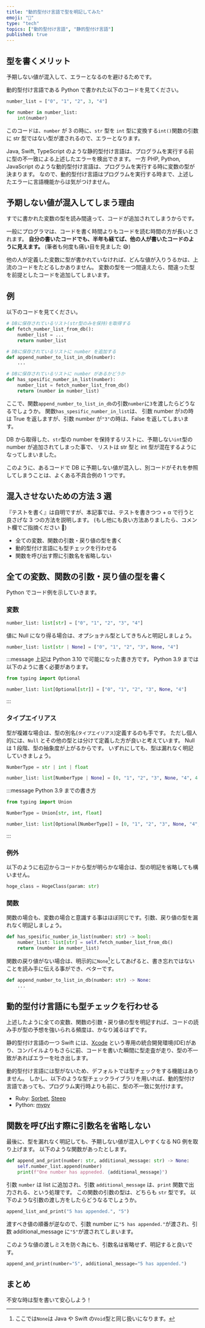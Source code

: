 ```yaml
---
title: "動的型付け言語で型を明記してみた"
emoji: "🍴"
type: "tech"
topics: ["動的型付け言語", "静的型付け言語"]
published: true
---
```


## 型を書くメリット

予期しない値が混入して、エラーとなるのを避けるためです。

動的型付け言語である Python で書かれた以下のコードを見てください。

```python
number_list = ["0", "1", "2", 3, "4"]

for number in number_list:
    int(number)
```

このコードは、`number` が 3 の時に、`str` 型を `int` 型に変換する`int()`関数の引数に str 型ではない型が渡されるので、エラーとなります。

Java, Swift, TypeScript のような静的型付け言語は、プログラムを実行する前に型の不一致による上述したエラーを検出できます。
一方 PHP, Python, JavaScript のような動的型付け言語は、プログラムを実行する時に変数の型が決まります。
なので、動的型付け言語はプログラムを実行する時まで、上述したエラーに言語機能からは気がつけません。

## 予期しない値が混入してしまう理由

すでに書かれた変数の型を読み間違って、コードが追加されてしまうからです。

一般にプログラマは、コードを書く時間よりもコードを読む時間の方が長いとされます。
**自分の書いたコードでも、半年も経てば、他の人が書いたコードのように見えます。**
(筆者も何度も痛い目を見ました 😅)

他の人が定義した変数に型が書かれていなければ、どんな値が入りうるかは、上流のコードをたどるしかありません。
変数の型を一つ間違えたら、間違った型を前提としたコードを追加してしまいます。

## 例

以下のコードを見てください。

```python
# DBに保存されているリスト(str型のみを保持)を取得する
def fetch_number_list_from_db():
    number_list = ...
    return number_list

# DBに保存されているリストに number を追加する
def append_number_to_list_in_db(number):
    ...

# DBに保存されているリストに number があるかどうか
def has_spesific_number_in_list(number):
    number_list = fetch_number_list_from_db()
    return (number in number_list)
```

ここで、関数`append_number_to_list_in_db`の引数`number`に`3`を渡したらどうなるでしょうか。
関数`has_spesific_number_in_list`は、
引数 number が`3`の時は True を返しますが、引数 number が`"3"`の時は、False を返してしまいます。

DB から取得した、`str`型の number を保持するリストに、予期しない`int`型の number が追加されてしまった事で、
リストは str 型と int 型が混在するようになってしまいました。

このように、あるコードで DB に予期しない値が混入し、別コードがそれを参照してしまうことは、よくある不具合例の 1 つです。

## 混入させないための方法 3 選

『テストを書く』は自明ですが、本記事では、テストを書きつつ + α で行うと良さげな 3 つの方法を説明します。
(もし他にも良い方法ありましたら、コメント欄でご指摘ください 🙏)

- 全ての変数、関数の引数・戻り値の型を書く
- 動的型付け言語にも型チェックを行わせる
- 関数を呼び出す際に引数名を省略しない

## 全ての変数、関数の引数・戻り値の型を書く

Python でコード例を示していきます。

### 変数

```python
number_list: list[str] = ["0", "1", "2", "3", "4"]
```

値に Null になり得る場合は、オプショナル型としてきちんと明記しましょう。

```python
number_list: list[str | None] = ["0", "1", "2", "3", None, "4"]
```

:::message
上記は Python 3.10 で可能になった書き方です。
Python 3.9 までは以下のように書く必要があります。

```python
from typing import Optional

number_list: list[Optional[str]] = ["0", "1", "2", "3", None, "4"]
```

:::

### タイプエイリアス

型が複雑な場合は、型の別名(`タイプエイリアス`)定義するのも手です。
ただし個人的には、`Null` とその他の型とは分けて定義した方が良いと考えています。
Null は 1 段階、型の抽象度が上がるからです。
いずれにしても、型は漏れなく明記していきましょう。

```python
NumberType = str | int | float

number_list: list[NumberType | None] = [0, "1", "2", "3", None, "4", 4.5]
```

:::message
Python 3.9 までの書き方

```python
from typing import Union

NumberType = Union[str, int, float]

number_list: list[Optional[NumberType]] = [0, "1", "2", "3", None, "4", 4.5]
```

:::

### 例外

以下のように右辺からコードから型が明らかな場合は、型の明記を省略しても構いません。

```python
hoge_class = HogeClass(param: str)
```

### 関数

関数の場合も、変数の場合と意識する事はほぼ同じです。引数、戻り値の型を漏れなく明記しましょう。

```python
def has_spesific_number_in_list(number: str) -> bool:
    number_list: list[str] = self.fetch_number_list_from_db()
    return (number in number_list)
```

関数の戻り値がない場合は、明示的に`None`[^1]としてあげると、書き忘れではないことを読み手に伝える事ができ、ベターです。
[^1]: ここでは`None`は Java や Swift の`Void`型と同じ扱いになります。

```python
def append_number_to_list_in_db(number: str) -> None:
    ...
```

## 動的型付け言語にも型チェックを行わせる

上述したように全ての変数、関数の引数・戻り値の型を明記すれば、コードの読み手が型の予想を強いられる頻度は、かなり減るはずです。

静的型付け言語の一つ Swift には、[Xcode](https://developer.apple.com/jp/xcode/) という専用の統合開発環境(IDE)があり、コンパイルよりもさらに前、コードを書いた瞬間に型走査が走り、型の不一致があればエラーを吐き出します。

動的型付け言語には型がないため、デフォルトでは型チェックをする機能はありません。
しかし、以下のような型チェックライブラリを用いれば、動的型付け言語であっても、プログラム実行時よりも前に、型の不一致に気付けます。

- Ruby: [Sorbet](https://sorbet.org/), [Steep](https://github.com/soutaro/steep)
- Python: [mypy](https://github.com/python/mypy)

## 関数を呼び出す際に引数名を省略しない

最後に、型を漏れなく明記しても、予期しない値が混入しやすくなる NG 例を取り上げます。
以下のような関数があったとします。

```python
def append_and_print(number: str, additional_message: str) -> None:
    self.number_list.append(number)
    print(f"One number has appneded. {additional_message}")
```

引数 `number` は list に追加され、引数 `additional_message` は、`print` 関数で出力される、という処理です。
この関数の引数の型は、どちらも `str` 型です。
以下のような引数の渡し方をしたらどうなるでしょうか。

```python
append_list_and_print("5 has appended.", "5")
```

渡すべき値の順番が逆なので、引数 number に`"5 has appended."`が渡され、引数 additional_message に`"5"`が渡されてしまいます。

このような値の渡しミスを防ぐ為にも、引数名は省略せず、明記すると良いです。

```python
append_and_print(number="5", additional_message="5 has appended.")
```

## まとめ

不安な時は型を書いて安心しよう！
